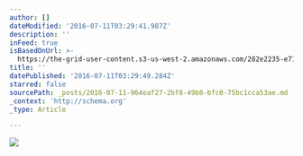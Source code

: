 ```yaml
---
author: []
dateModified: '2016-07-11T03:29:41.987Z'
description: ''
inFeed: true
isBasedOnUrl: >-
  https://the-grid-user-content.s3-us-west-2.amazonaws.com/282e2235-e719-46bd-b229-994d547fde1f.jpg
title: ''
datePublished: '2016-07-11T03:29:49.284Z'
starred: false
sourcePath: _posts/2016-07-11-964eaf27-2bf8-49b8-bfc0-75bc1cca53ae.md
_context: 'http://schema.org'
_type: Article

---
```

![](https://the-grid-user-content.s3-us-west-2.amazonaws.com/282e2235-e719-46bd-b229-994d547fde1f.jpg)